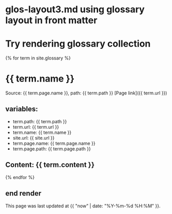 # glos-layout3.md using glossary layout in front matter
# Try rendering glossary collection
{% for term in site.glossary %}
  # {{ term.name }}
  Source: {{ term.page.name }}, path: {{ term.path }}
  [Page link]({{ term.url }})
  ## variables:
  - term.path: {{ term.path }}
  - term.url: {{ term.url }}
  - term.name: {{ term.name }}
  - site.url: {{ site.url }}
  - term.page.name: {{ term.page.name }}
  - term.page.path: {{ term.page.path }}

  Content:
  {{ term.content }}
  ---
{% endfor %}

## end render

This page was last updated at {{ "now" | date: "%Y-%m-%d %H:%M" }}.
